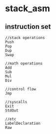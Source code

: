 # stack_asm

## instruction set
```
//stack operations
Push
Pop
Dup
Swap

//math operations
Add
Sub
Mul
Div

//control flow
Jmp

//syscalls
Exit
StdOut

//etc
LabelDeclaration
Raw
```